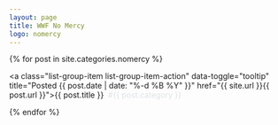 ```yaml
---
layout: page
title: WWF No Mercy
logo: nomercy
---
```


<div class="list-group">

{% for post in site.categories.nomercy %}

<a class="list-group-item list-group-item-action" data-toggle="tooltip" title="Posted {{ post.date | date: "%-d %B %Y" }}" href="{{ site.url }}{{ post.url }}">{{ post.title }}&nbsp;&nbsp;<span style="color: #dee2e6">#{{ post.category }}</span></a>

{% endfor %}

</div>





